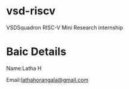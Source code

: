 # vsd-riscv
VSDSquadron RISC-V  Mini Research internship
# Baic Details
Name:Latha H

Email:lathahorangala@gmail.com

